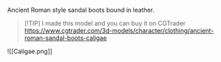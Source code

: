 Ancient Roman style sandal boots bound in leather.

> [!TIP] I made this model and you can buy it on CGTrader
> https://www.cgtrader.com/3d-models/character/clothing/ancient-roman-sandal-boots-caligae

![[Caligae.png]]